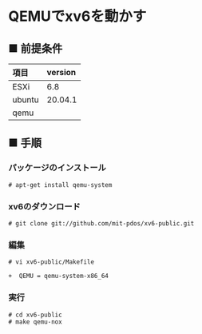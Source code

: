 # QEMUでxv6を動かす
## ■ 前提条件
|項目|version|
|:---|:---|
|ESXi|6.8|
|ubuntu|20.04.1|
|qemu||

## ■ 手順
### パッケージのインストール
```
# apt-get install qemu-system
```
### xv6のダウンロード
```
# git clone git://github.com/mit-pdos/xv6-public.git
```
### 編集
```
# vi xv6-public/Makefile
```
```
+  QEMU = qemu-system-x86_64
```
### 実行
```
# cd xv6-public
# make qemu-nox
```
